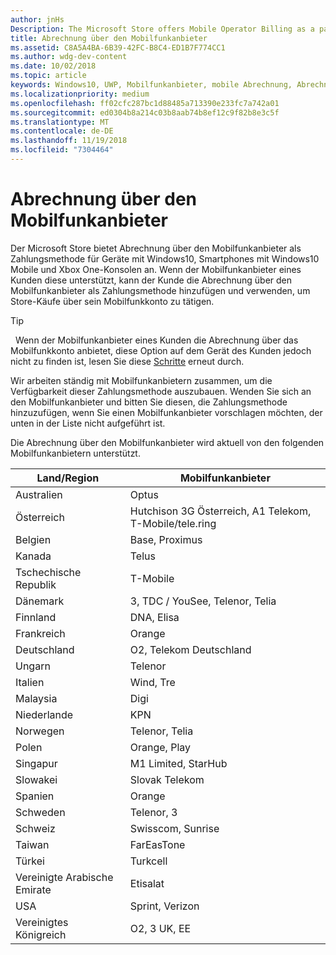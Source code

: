 ```yaml
---
author: jnHs
Description: The Microsoft Store offers Mobile Operator Billing as a payment method for mobile operators who support this capability.
title: Abrechnung über den Mobilfunkanbieter
ms.assetid: C8A5A4BA-6B39-42FC-B8C4-ED1B7F774CC1
ms.author: wdg-dev-content
ms.date: 10/02/2018
ms.topic: article
keywords: Windows10, UWP, Mobilfunkanbieter, mobile Abrechnung, Abrechnung über den Mobilfunkanbieter
ms.localizationpriority: medium
ms.openlocfilehash: ff02cfc287bc1d88485a713390e233fc7a742a01
ms.sourcegitcommit: ed0304b8a214c03b8aab74b8ef12c9f82b8e3c5f
ms.translationtype: MT
ms.contentlocale: de-DE
ms.lasthandoff: 11/19/2018
ms.locfileid: "7304464"
---
```

# <a name="mobile-operator-billing"></a>Abrechnung über den Mobilfunkanbieter


Der Microsoft Store bietet Abrechnung über den Mobilfunkanbieter als Zahlungsmethode für Geräte mit Windows10, Smartphones mit Windows10 Mobile und Xbox One-Konsolen an. Wenn der Mobilfunkanbieter eines Kunden diese unterstützt, kann der Kunde die Abrechnung über den Mobilfunkanbieter als Zahlungsmethode hinzufügen und verwenden, um Store-Käufe über sein Mobilfunkkonto zu tätigen.

> [!TIP]
>  Wenn der Mobilfunkanbieter eines Kunden die Abrechnung über das Mobilfunkkonto anbietet, diese Option auf dem Gerät des Kunden jedoch nicht zu finden ist, lesen Sie diese [Schritte](http://go.microsoft.com/fwlink/p/?LinkId=523993) erneut durch.

Wir arbeiten ständig mit Mobilfunkanbietern zusammen, um die Verfügbarkeit dieser Zahlungsmethode auszubauen. Wenden Sie sich an den Mobilfunkanbieter und bitten Sie diesen, die Zahlungsmethode hinzuzufügen, wenn Sie einen Mobilfunkanbieter vorschlagen möchten, der unten in der Liste nicht aufgeführt ist.

Die Abrechnung über den Mobilfunkanbieter wird aktuell von den folgenden Mobilfunkanbietern unterstützt.

| Land/Region  | Mobilfunkanbieter                 |
|-----------------|----------------------------------|
| Australien       | Optus                            |
| Österreich         | Hutchison 3G Österreich, A1 Telekom, T-Mobile/tele.ring  |
| Belgien         | Base, Proximus                   |
| Kanada          | Telus                            |
| Tschechische Republik  | T-Mobile                         |
| Dänemark         | 3, TDC / YouSee, Telenor, Telia  |
| Finnland         | DNA, Elisa                       |
| Frankreich          | Orange                           |
| Deutschland         | O2, Telekom Deutschland          |
| Ungarn         | Telenor                          |
| Italien           | Wind, Tre                        |
| Malaysia        | Digi                             |
| Niederlande     | KPN                              |
| Norwegen          | Telenor, Telia                   |
| Polen          | Orange, Play                     |
| Singapur       | M1 Limited, StarHub              |
| Slowakei        | Slovak Telekom                   |
| Spanien           | Orange                           |
| Schweden          | Telenor, 3                       |
| Schweiz     | Swisscom, Sunrise                |
| Taiwan          | FarEasTone                       |
| Türkei          | Turkcell                         |
| Vereinigte Arabische Emirate | Etisalat                    |
| USA   | Sprint, Verizon                  |
| Vereinigtes Königreich  | O2, 3 UK, EE                     |

 



 


 

 




